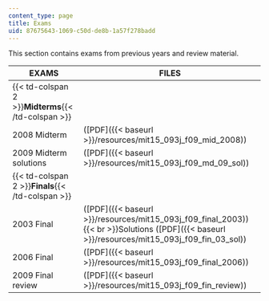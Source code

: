 ```yaml
---
content_type: page
title: Exams
uid: 87675643-1069-c50d-de8b-1a57f278badd
---
```


This section contains exams from previous years and review material.

| EXAMS | FILES |
| --- | --- |
| {{< td-colspan 2 >}}**Midterms**{{< /td-colspan >}} ||
| 2008 Midterm | ([PDF]({{< baseurl >}}/resources/mit15_093j_f09_mid_2008)) |
| 2009 Midterm solutions | ([PDF]({{< baseurl >}}/resources/mit15_093j_f09_md_09_sol)) |
| {{< td-colspan 2 >}}**Finals**{{< /td-colspan >}} ||
| 2003 Final | ([PDF]({{< baseurl >}}/resources/mit15_093j_f09_final_2003))  {{< br >}}Solutions ([PDF]({{< baseurl >}}/resources/mit15_093j_f09_fin_03_sol)) |
| 2006 Final | ([PDF]({{< baseurl >}}/resources/mit15_093j_f09_final_2006)) |
| 2009 Final review | ([PDF]({{< baseurl >}}/resources/mit15_093j_f09_fin_review))